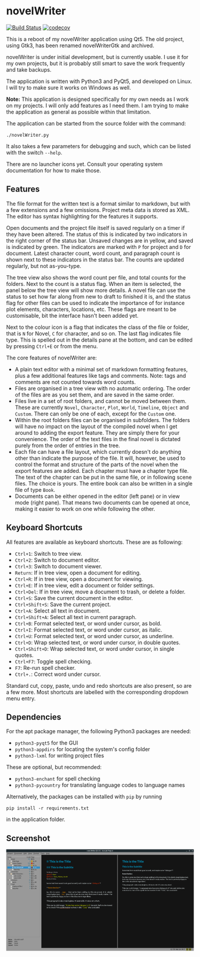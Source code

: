 # novelWriter

[![Build Status](https://travis-ci.com/vkbo/novelWriter.svg?branch=master)](https://travis-ci.com/vkbo/novelWriter)
[![codecov](https://codecov.io/gh/vkbo/novelWriter/branch/master/graph/badge.svg)](https://codecov.io/gh/vkbo/novelWriter)

This is a reboot of my novelWriter application using Qt5.
The old project, using Gtk3, has been renamed novelWriterGtk and archived.

novelWriter is under initial development, but is currently usable.
I use it for my own projects, but it is probably still smart to save the work frequently and take backups.

The application is written with Python3 and PyQt5, and developed on Linux.
I will try to make sure it works on Windows as well.

**Note:** This application is designed specifically for my own needs as I work on my projects.
I will only add features as I need them. I am trying to make the application as general as possible within that limitation.

The application can be started from the source folder with the command:
```
./novelWriter.py
```

It also takes a few parameters for debugging and such, which can be listed with the switch `--help`.

There are no launcher icons yet. Consult your operating system documentation for how to make those.

## Features

The file format for the written text is a format similar to markdown, but with a few extensions and a few omissions.
Project meta data is stored as XML.
The editor has syntax highlighting for the features it supports.

Open documents and the project file itself is saved regularly on a timer if they have been altered.
The status of this is indicated by two indicators in the right corner of the status bar. Unsaved changes are in yellow, and saved is indicated by green. The indicators are marked with `P` for project and `D` for document.
Latest character count, word count, and paragraph count is shown next to these indicators in the status bar.
The counts are updated regularly, but not as-you-type.

The tree view also shows the word count per file, and total counts for the folders.
Next to the count is a status flag. When an item is selected, the panel below the tree view will show more details.
A novel file can use the status to set how far along from new to draft to finished it is, and the status flag for other files can be used to indicate the importance of for instance plot elements, characters, locations, etc.
These flags are meant to be customisable, bit the interface hasn't been added yet.

Next to the colour icon is a flag that indicates the class of the file or folder, that is `N` for Novel, `C` for character, and so on. The last flag indicates file type. This is spelled out in the details pane at the bottom, and can be edited by pressing `Ctrl+E` or from the menu.

The core features of novelWriter are:

* A plain text editor with a minimal set of markdown formatting features, plus a few additional features like tags and comments. Note: tags and comments are not counted towards word counts.
* Files are organised in a tree view with no automatic ordering. The order of the files are as you set them, and are saved in the same order.
* Files live in a set of root folders, and cannot be moved between them. These are currently `Novel`, `Character`, `Plot`, `World`, `Timeline`, `Object` and `Custom`. There can only be one of each, except for the `Custom` one.
* Within the root folders files can be organised in subfolders. The folders will have no impact on the layout of the compiled novel when I get around to adding the export feature. They are simply there for your convenience. The order of the text files in the final novel is dictated purely from the order of entries in the tree.
* Each file can have a file layout, which currently doesn't do anything other than indicate the purpose of the file. It will, however, be used to control the format and structure of the parts of the novel when the export features are added. Each chapter must have a chapter type file. The text of the chapter can be put in the same file, or in following scene files. The choice is yours. The entire book can also be written in a single file of type `Book`.
* Documents can be either opened in the editor (left pane) or in view mode (right pane). That means two documents can be opened at once, making it easier to work on one while following the other.

## Keyboard Shortcuts

All features are available as keyboard shortcuts. These are as following:

* `Ctrl+1`: Switch to tree view.
* `Ctrl+2`: Switch to document editor.
* `Ctrl+3`: Switch to document viewer.
* `Return`: If in tree view, open a document for editing.
* `Ctrl+R`: If in tree view, open a document for viewing.
* `Ctrl+E`: If in tree view, edit a document or folder settings.
* `Ctrl+Del`: If in tree view, move a document to trash, or delete a folder.
* `Ctrl+S`: Save the current document in the editor.
* `Ctrl+Shift+S`: Save the current project.
* `Ctrl+A`: Select all text in document.
* `Ctrl+Shift+A`: Select all text in current paragraph.
* `Ctrl+B`: Format selected text, or word under cursor, as bold.
* `Ctrl+I`: Format selected text, or word under cursor, as italic.
* `Ctrl+U`: Format selected text, or word under cursor, as underline.
* `Ctrl+D`: Wrap selected text, or word under cursor, in double quotes.
* `Ctrl+Shift+D`: Wrap selected text, or word under cursor, in single quotes.
* `Ctrl+F7`: Toggle spell checking.
* `F7`: Re-run spell checker.
* `Ctrl+.`: Correct word under cursor.

Standard cut, copy, paste, undo and redo shortcuts are also present, so are a few more.
Most shortcuts are labelled with the corresponding dropdown menu entry.

## Dependencies

For the apt package manager, the following Python3 packages are needed:

* `python3-pyqt5` for the GUI
* `python3-appdirs` for locating the system's config folder
* `python3-lxml` for writing project files

These are optional, but recommended:

* `python3-enchant` for spell checking
* `python3-pycountry` for translating language codes to language names

Alternatively, the packages can be installed with `pip` by running
```
pip install -r requirements.txt
```
in the application folder.

## Screenshot

![Screenshot 1](screenshot.png)
